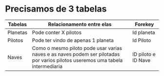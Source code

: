 # Precisamos de 3 tabelas
|Tabelas| Relacionamento entre elas | Forekey|
|---|---|---|
Planetas | Pode conter X pilotos| Id planeta|
Pilotos | Pode ter vindo de apenas 1 planeta | Id Piloto 
Naves | Como o mesmo piloto pode usar varias naves e as naves podem ser pilotadas por varios pilotos useremos uma tabela intermediaria | ID piloto e ID Nave
